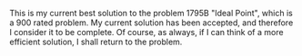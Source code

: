 This is my current best solution to the problem 1795B "Ideal Point", which is a 900 rated problem. My current solution has been accepted, and therefore I consider it to be complete. Of course, as always, if I can think of a more efficient solution, I shall return to the problem.